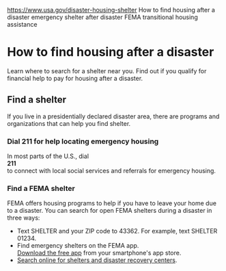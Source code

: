 

https://www.usa.gov/disaster-housing-shelter
How to find housing after a disaster
emergency shelter after disaster
FEMA transitional housing assistance

# How to find housing after a disaster

Learn where to search for a shelter near you. Find out if you qualify for financial help to pay for housing after a disaster.

**Find a shelter**
------------------

If you live in a presidentially declared disaster area, there are programs and organizations that can help you find shelter.

### Dial 211 for help locating emergency housing

In most parts of the U.S., dial  
**211**  
to connect with local social services and referrals for emergency housing.

### Find a FEMA shelter

FEMA offers housing programs to help if you have to leave your home due to a disaster. You can search for open FEMA shelters during a disaster in three ways:

* Text SHELTER and your ZIP code to 43362. For example, text SHELTER 01234.  
* Find emergency shelters on the FEMA app.  
  [Download the free app](https://www.fema.gov/about/news-multimedia/mobile-products) from your smartphone's app store.  
* [Search online for shelters and disaster recovery centers](https://www.disasterassistance.gov/information/immediate-needs/emergency-shelter).
